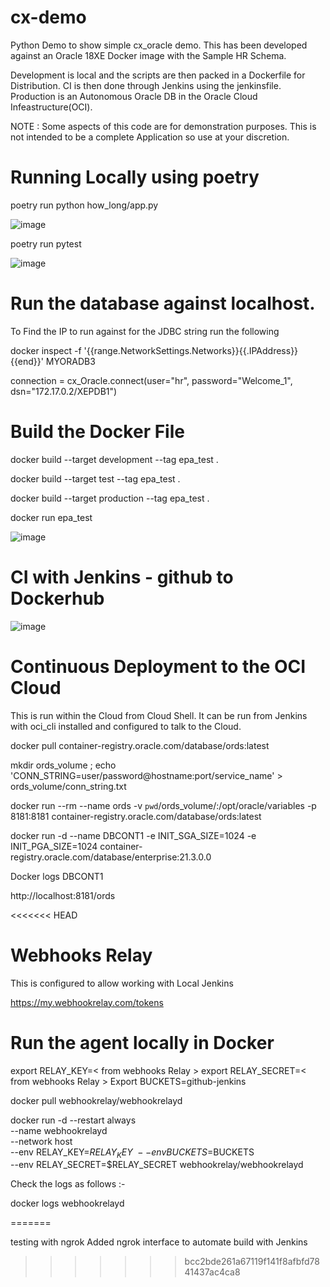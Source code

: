 # cx-demo

Python Demo to show simple cx_oracle demo. This has been developed against an Oracle 18XE Docker image with the Sample HR Schema.

Development is local and the scripts are then packed in a Dockerfile for Distribution. CI is then done through Jenkins using the jenkinsfile. Production is an Autonomous Oracle DB in the Oracle Cloud Infeastructure(OCI).

NOTE : Some aspects of this code are for demonstration purposes. This is not intended to be a complete Application so use at your discretion.

# Running Locally using poetry

poetry run python how_long/app.py

![image](https://user-images.githubusercontent.com/71491954/157334147-44914b1a-4fa1-437c-85c3-642dde4a40f4.png)


poetry run pytest

![image](https://user-images.githubusercontent.com/71491954/157334007-fd6d1eaa-3683-45ec-afdb-87b839f163d7.png)


# Run the database against localhost. 

To Find the IP to run against for the JDBC string run the following

docker inspect -f '{{range.NetworkSettings.Networks}}{{.IPAddress}}{{end}}' MYORADB3

connection = cx_Oracle.connect(user="hr", password="Welcome_1", dsn="172.17.0.2/XEPDB1")

# Build the Docker File

docker build --target development --tag epa_test .

docker build --target test --tag epa_test .

docker build --target production --tag epa_test .

docker run epa_test

![image](https://user-images.githubusercontent.com/71491954/157327087-e7f6088c-b8f9-40fb-995d-0d79a1b65828.png)

# CI with Jenkins - github to Dockerhub

![image](https://user-images.githubusercontent.com/71491954/157337009-d15a99fb-6a28-42f7-97f0-5369c12978bf.png)

# Continuous Deployment to the OCI Cloud

This is run within the Cloud from Cloud Shell. It can be run from Jenkins with oci_cli installed and configured to talk to the Cloud.

docker pull container-registry.oracle.com/database/ords:latest

mkdir ords_volume ; echo 'CONN_STRING=user/password@hostname:port/service_name' > ords_volume/conn_string.txt

docker run  --rm --name ords -v `pwd`/ords_volume/:/opt/oracle/variables -p 8181:8181 container-registry.oracle.com/database/ords:latest

docker run -d --name DBCONT1 -e INIT_SGA_SIZE=1024 -e INIT_PGA_SIZE=1024 container-registry.oracle.com/database/enterprise:21.3.0.0

Docker logs DBCONT1

http://localhost:8181/ords

<<<<<<< HEAD
# Webhooks Relay

This is configured to allow working with Local Jenkins

https://my.webhookrelay.com/tokens

# Run the agent locally in Docker

export RELAY_KEY=< from webhooks Relay >
export RELAY_SECRET=< from  webhooks Relay >
Export BUCKETS=github-jenkins

docker pull webhookrelay/webhookrelayd

docker run -d --restart always \
  --name webhookrelayd \
  --network host \
  --env RELAY_KEY=$RELAY_KEY \
  --env BUCKETS=$BUCKETS \
  --env RELAY_SECRET=$RELAY_SECRET webhookrelay/webhookrelayd

  Check the logs as follows :-

  docker logs webhookrelayd

=======

testing with ngrok
Added ngrok interface to automate build with Jenkins
>>>>>>> bcc2bde261a67119f141f8afbfd7841437ac4ca8
